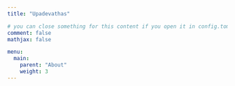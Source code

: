 ```yaml
---
title: "Upadevathas"

# you can close something for this content if you open it in config.toml.
comment: false
mathjax: false

menu:
  main:
    parent: "About"
    weight: 3
---
```

